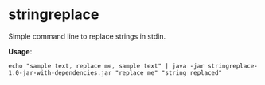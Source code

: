stringreplace
=============

Simple command line to replace strings in stdin.

__Usage__:

    echo "sample text, replace me, sample text" | java -jar stringreplace-1.0-jar-with-dependencies.jar "replace me" "string replaced"
